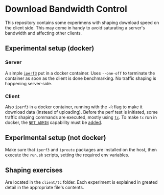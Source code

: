# Download Bandwidth Control

This repository contains some experimens with shaping download speed on the client side.
This may come in handy to avoid saturating a server's bandwidth and affecting other clients.

## Experimental setup (docker)

### Server

A simple [`iperf3`](https://iperf.fr) put in a docker container. Uses `--one-off` to terminate the container
as soon as the client is done benchmarking. No traffic shaping is happening server-side.

### Client

Also `iperf3` in a docker container, running with the `-R` flag to make it download data (instead of uploading).
Before the perf test is initiated, some traffic shaping commands are executed, mostly using [`tc`](http://tldp.org/HOWTO/Traffic-Control-HOWTO/index.html).
To make `tc` run in docker, the [`NET_ADMIN`](http://man7.org/linux/man-pages/man7/capabilities.7.html)
capability must be [added](https://docs.docker.com/compose/compose-file/#cap_add-cap_drop).


## Experimental setup (not docker)

Make sure that `iperf3` and `iproute` packages are installed on the host, then execute the `run.sh` scripts, setting the required env variables.

## Shaping exercises

Are located in the `client/tc` folder. Each experiment is explained in greated detail in the appropriate file's contents.

